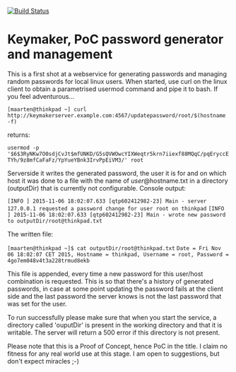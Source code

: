 [![Build Status](https://travis-ci.org/maartenvanderaart/keymaker.svg?branch=master)](https://travis-ci.org/maartenvanderaart/keymaker)

# Keymaker, PoC password generator and management

This is a first shot at a webservice for generating passwords and managing
random passwords for local linux users. When started, use curl on the linux
client to obtain a parametrised usermod command and pipe it to bash. If you feel
adventurous...

`[maarten@thinkpad ~] curl http://keymakerserver.example.com:4567/updatepassword/root/$(hostname -f)`

returns:

`usermod -p '$6$3RyNKw7O0sdjCvJt$mfUNKD/G5sQVWOwcYIXWeqtr5krn7iiexf88MQqC/pqEryccETYh/9z8mfCaFaFz/YpYueYBnk3IrvPpEiVM3/' root`


Serverside it writes the generated password, the user it is for and on which
host it was done to a file with the name of $user@$hostname.txt in a directory
(outputDir) that is currently not configurable.
Console output:

`[INFO ] 2015-11-06 18:02:07.633 [qtp602412982-23] Main - server 127.0.0.1 requested a password change for user root on thinkpad`
`[INFO ] 2015-11-06 18:02:07.633 [qtp602412982-23] Main - wrote new password to outputDir/root@thinkpad.txt`

The written file:

`[maarten@thinkpad ~]$ cat outputDir/root@thinkpad.txt`
`Date = Fri Nov 06 18:02:07 CET 2015, Hostname = thinkpad, Username = root, Password = 4go7em048v4t3a228trmud8ekb`

This file is appended, every time a new password for this user/host combination
is requested. This is so that there's a history of generated passwords, in case
at some point updating the password fails at the client side and the last password
the server knows is not the last password that was set for the user.

To run successfully please make sure that when
you start the service, a directory called 'ouputDir' is present in the working directory
and that it is writable. The server will return a 500 error if this directory is not
present.

Please note that this is a Proof of Concept, hence PoC in the title. I claim no fitness
for any real world use at this stage. I am open to suggestions, but don't expect miracles ;-)